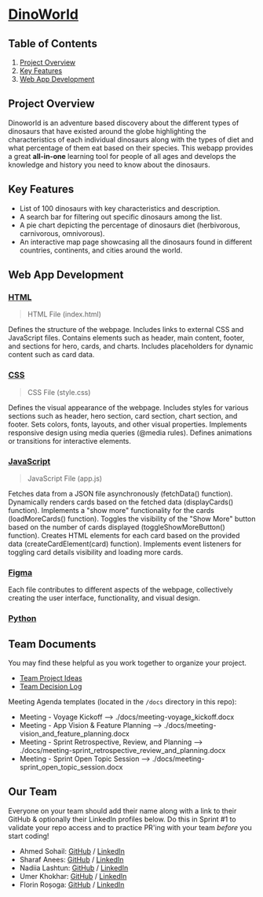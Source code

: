 # [**DinoWorld**](https://dino-worlds.netlify.app/)

## Table of Contents

1. [Project Overview](#project-overview)
2. [Key Features](#key-features)
3. [Web App Development](#web-app-development) 

## Project Overview 

Dinoworld is an adventure based discovery about the different types of dinosaurs that have existed around the globe highlighting the characteristics of each individual dinosaurs along with the types of diet and what percentage of them eat based on their species. This webapp provides a great **all-in-one** learning tool for people of all ages and develops the knowledge and history you need to know about the dinosaurs.

## Key Features

* List of 100 dinosaurs with key characteristics and description.
* A search bar for filtering out specific dinosaurs among the list.
* A pie chart depicting the percentage of dinosaurs diet (herbivorous, carnivorous, omnivorous).
* An interactive map page showcasing all the dinosaurs found in different countries, continents, and cities around the world.

## Web App Development

### [HTML](#html)

> HTML File (index.html)

Defines the structure of the webpage.
Includes links to external CSS and JavaScript files.
Contains elements such as header, main content, footer, and sections for hero, cards, and charts.
Includes placeholders for dynamic content such as card data.

### [CSS](#css)

> CSS File (style.css)

Defines the visual appearance of the webpage.
Includes styles for various sections such as header, hero section, card section, chart section, and footer.
Sets colors, fonts, layouts, and other visual properties.
Implements responsive design using media queries (@media rules).
Defines animations or transitions for interactive elements.

### [JavaScript](#javascript)

> JavaScript File (app.js)

Fetches data from a JSON file asynchronously (fetchData() function).
Dynamically renders cards based on the fetched data (displayCards() function).
Implements a "show more" functionality for the cards (loadMoreCards() function).
Toggles the visibility of the "Show More" button based on the number of cards displayed (toggleShowMoreButton() function).
Creates HTML elements for each card based on the provided data (createCardElement(card) function).
Implements event listeners for toggling card details visibility and loading more cards.

### [Figma](#figma)

Each file contributes to different aspects of the webpage, collectively creating the user interface, functionality, and visual design.

### [Python](#python)




## Team Documents

You may find these helpful as you work together to organize your project.

- [Team Project Ideas](./docs/team_project_ideas.md)
- [Team Decision Log](./docs/team_decision_log.md)

Meeting Agenda templates (located in the `/docs` directory in this repo):

- Meeting - Voyage Kickoff --> ./docs/meeting-voyage_kickoff.docx
- Meeting - App Vision & Feature Planning --> ./docs/meeting-vision_and_feature_planning.docx
- Meeting - Sprint Retrospective, Review, and Planning --> ./docs/meeting-sprint_retrospective_review_and_planning.docx
- Meeting - Sprint Open Topic Session --> ./docs/meeting-sprint_open_topic_session.docx

## Our Team

Everyone on your team should add their name along with a link to their GitHub
& optionally their LinkedIn profiles below. Do this in Sprint #1 to validate
your repo access and to practice PR'ing with your team *before* you start
coding!

- Ahmed Sohail: [GitHub](https://github.com/Ahmed-Sohail2000) / [LinkedIn](https://www.linkedin.com/in/ahmed-sohail/)
- Sharaf Anees: [GitHub](https://github.com/sharafcs50) / [LinkedIn](https://www.linkedin.com/in/sharafrica/)
- Nadiia Lashtun: [GitHub](https://github.com/Nadiia-Lashtun) / [LinkedIn](https://www.linkedin.com/in/lashtun/)
- Umer Khokhar: [GitHub](https://github.com/Umer-Khokhar) / [LinkedIn](https://www.linkedin.com/in/umer-khokhar-642301284/)
- Florin Roșoga: [GitHub](https://github.com/florinrosoga/) / [LinkedIn](https://www.linkedin.com/in/florinrosoga/)
